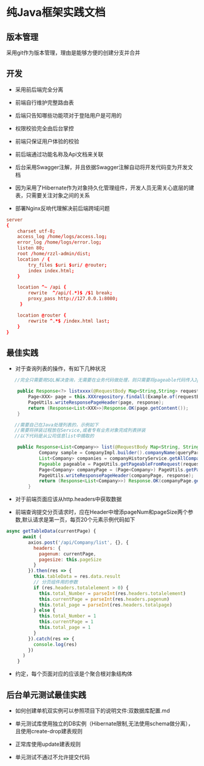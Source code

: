 # 纯Java框架实践文档

## 版本管理

采用git作为版本管理，理由是能够方便的创建分支并合并

## 开发

* 采用前后端完全分离

* 前端自行维护完整路由表

* 后端只告知哪些功能项对于登陆用户是可用的

* 权限校验完全由后台掌控

* 前端只保证用户体验的校验

* 前后端通过功能名称及Api文档来关联

* 后台采用Swagger注解，并且依据Swagger注解自动将开发代码变为开发文档

* 因为采用了Hibernate作为对象持久化管理组件，开发人员无需关心底层的建表，只需要关注对象之间的关系

* 部署Nginx反响代理解决前后端跨域问题

```conf
server
{
    charset utf-8;
    access_log /home/logs/access.log;
    error_log /home/logs/error.log;
    listen 80;
    root /home/rzzl-admin/dist;
    location / {
        try_files $uri $uri/ @router;
        index index.html;
    }

    location ^~ /api {
        rewrite  ^/api/(.*)$ /$1 break;
        proxy_pass http://127.0.0.1:8080;
     }

    location @router {
        rewrite ^.*$ /index.html last;
    }
}
```

## 最佳实践

* 对于查询列表的操作，有如下几种状况
    
```java
   //完全只需要用SQL解决查询，无需要在业务代码做处理，则只需要将pageable代码传入Jpa的repository，示例代码如下

    public Response<?> listxxxx(@RequestBody Map<String,String> requestMap, HttpServletRequest request, HttpServletResponse response){
        Page<XXX> page = this.XXXrepository.findall(Example.of(requestBody),PageUtils.getPageableFromRequest(request));
        PageUtils.writeResponsePageHeader(page, response);
        return (Response<List<XXX>>)Response.OK(page.getContent());
    }

```

```java
   //需要自己在Java处理列表的，示例如下
   //需要将拼装过程放在Service,或者专有业务对象完成列表拼装
   //以下代码是从公司信息list中摘取的

    public Response<List<Company>> list(@RequestBody Map<String, String> queryParam, HttpServletRequest request, HttpServletResponse response) {
            Company sample = CompanyImpl.builder().companyName(queryParam.get("companyName")).companyType(queryParam.get("companyType")).build();
            List<Company> companies = companyHistoryService.getAllCompanyLatestHistory(sample);
            Pageable pageable = PageUtils.getPageableFromRequest(request);
            Page<Company> companyPage = (Page<Company>) PageUtils.getPageFromPageable(companies, pageable);
            PageUtils.writeResponsePageHeader(companyPage, response);
            return (Response<List<Company>>) Response.OK(companyPage.getContent());
        }
```

* 对于前端页面应该从http.headers中获取数据

* 前端查询提交分页请求时，应在Header中增添pageNum和pageSize两个参数,默认请求是第一页，每页20个元素示例代码如下

```javascript
async getTableData(currentPage) {
      await (
        axios.post('/api/Company/list', {}, {
          headers: {
            pagenum: currentPage,
            pagesize: this.pageSize
          }
        }).then(res => {
          this.tableData = res.data.result
          // 分页组件用的参数
          if (res.headers.totalelement > 0) {
            this.total_Number = parseInt(res.headers.totalelement)
            this.currentPage = parseInt(res.headers.pagenum)
            this.total_page = parseInt(res.headers.totalpage)
          } else {
            this.total_Number = 1
            this.currentPage = 1
            this.total_page = 1
          }
        }).catch(res => {
          console.log(res)
        })
      )
    }
```

* 约定，每个页面对应的应该是个聚合根对象结构体

## 后台单元测试最佳实践

* 如何创建单机双实例可以参照项目下的说明文件:双数据库配置.md

* 单元测试库使用独立的DB实例（Hibernate限制,无法使用schema做分离），且使用create-drop建表规则

* 正常库使用update建表规则

* 单元测试不通过不允许提交代码